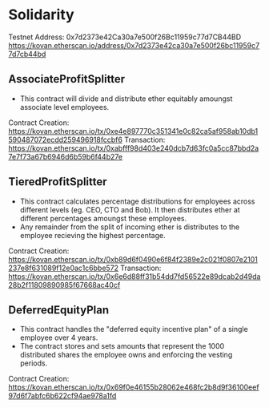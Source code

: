# Solidarity

Testnet Address: 0x7d2373e42Ca30a7e500f26Bc11959c77d7CB44BD
https://kovan.etherscan.io/address/0x7d2373e42ca30a7e500f26bc11959c77d7cb44bd

## AssociateProfitSplitter
* This contract will divide and distribute ether equitably amoungst associate level employees.

Contract Creation: https://kovan.etherscan.io/tx/0xe4e897770c351341e0c82ca5af958ab10db1590487072ecdd259496918fccbf6
Transaction: https://kovan.etherscan.io/tx/0xabfff98d403e240dcb7d63fc0a5cc87bbd2a7e7f73a67b6946d6b59b6f44b27e


## TieredProfitSplitter
* This contract calculates percentage distributions for employees across different levels (eg. CEO, CTO and Bob). It then distributes ether at different percentages amoungst these employees. 
* Any remainder from the split of incoming ether is distributes to the employee recieving the highest percentage.

Contract Creation: https://kovan.etherscan.io/tx/0xb89d6f0490e6f84f2389e2c021f0807e2101237e8f631089f12e0ac1c6bbe572
Transaction: https://kovan.etherscan.io/tx/0x6e6d88ff31b54dd7fd56522e89dcab2d49da28b2f11809890985f67668ac40cf


## DeferredEquityPlan
* This contract handles the "deferred equity incentive plan" of a single employee over 4 years. 
* The contract stores and sets amounts that represent the 1000 distributed shares the employee owns and enforcing the vesting periods.

Contract Creation: https://kovan.etherscan.io/tx/0x69f0e46155b28062e468fc2b8d9f36100eef97d6f7abfc6b622cf94ae978a1fd
